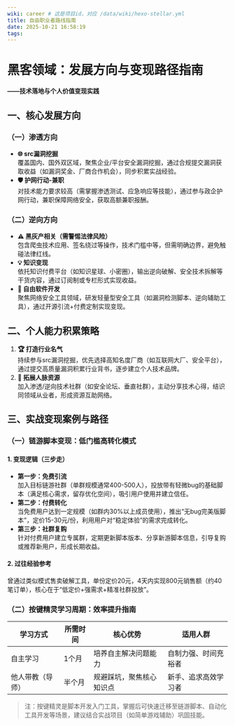 ```yaml
---
wiki: career # 这是项目id，对应 /data/wiki/hexo-stellar.yml
title: 自由职业者路线指南
date: 2025-10-21 16:58:19
tags:
---
```


# 黑客领域：发展方向与变现路径指南
**——技术落地与个人价值变现实践**


## 一、核心发展方向
### （一）渗透方向
- **🌐 src漏洞挖掘**  
  覆盖国内、国外双区域，聚焦企业/平台安全漏洞挖掘，通过合规提交漏洞获取收益（如漏洞奖金、厂商合作机会），同步积累实战经验。
- **🛡️ 护网行动-兼职**  
  对技术能力要求较高（需掌握渗透测试、应急响应等技能），通过参与政企护网行动，兼职保障网络安全，获取高额兼职报酬。


### （二）逆向方向
- **⚠️ 黑灰产相关（需警惕法律风险）**  
  包含爬虫技术应用、签名绕过等操作，技术门槛中等，但需明确边界，避免触碰法律红线。
- **💡 知识变现**  
  依托知识付费平台（如知识星球、小密圈），输出逆向破解、安全技术拆解等干货内容，通过订阅制或专栏形式实现收益。
- **🔧 自由软件开发**  
  聚焦网络安全工具领域，研发轻量型安全工具（如漏洞检测脚本、逆向辅助工具），通过开源引流+付费定制实现变现。


## 二、个人能力积累策略
1. **🏆 打造行业名气**  
   持续参与src漏洞挖掘，优先选择高知名度厂商（如互联网大厂、安全平台），通过提交高质量漏洞积累行业背书，逐步建立个人技术品牌。
2. **🤝 拓展人脉资源**  
   加入渗透/逆向技术社群（如安全论坛、垂直社群），主动分享技术心得，结识同领域从业者，形成资源互助网络。


## 三、实战变现案例与路径
### （一）链游脚本变现：低门槛高转化模式
#### 1. 变现逻辑（三步走）
- **第一步：免费引流**  
  加入目标链游社群（单群规模通常400-500人），投放带有轻微bug的基础脚本（满足核心需求，留存优化空间），吸引用户使用并建立信任。
- **第二步：付费转化**  
  当免费用户达到一定规模（如群内30%以上成员使用），推出“无bug完美版脚本”，定价15-30元/份，利用用户对“稳定体验”的需求完成转化。
- **第三步：社群复购**  
  针对付费用户建立专属群，定期更新脚本版本、分享新游脚本信息，引导复购或推荐新用户，形成长期收益。

#### 2. 过往经验参考
曾通过类似模式售卖破解工具，单份定价20元，4天内实现800元销售额（约40笔订单），核心在于“低定价+强需求+精准社群投放”。


### （二）按键精灵学习周期：效率提升指南
| 学习方式       | 所需时间 | 核心优势                  | 适用人群               |
|----------------|----------|---------------------------|------------------------|
| 自主学习       | 1个月    | 培养自主解决问题能力      | 自制力强、时间充裕者   |
| 他人带教（导师）| 半个月   | 规避踩坑，聚焦核心知识点  | 新手、追求高效学习者   |

> 注：按键精灵是脚本开发入门工具，掌握后可快速迁移至链游脚本、自动化工具开发等场景，建议结合实战项目（如简单游戏辅助）巩固技能。